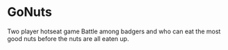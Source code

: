 # GoNuts
Two player hotseat game Battle among badgers and who can eat the most good nuts before the nuts are all eaten up.
